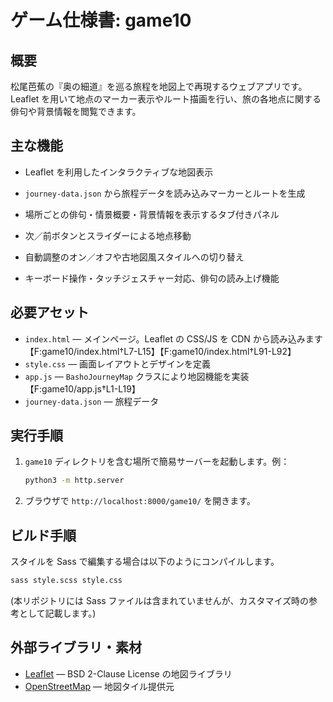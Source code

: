 # ゲーム仕様書: game10

## 概要
松尾芭蕉の『奥の細道』を巡る旅程を地図上で再現するウェブアプリです。Leaflet を用いて地点のマーカー表示やルート描画を行い、旅の各地点に関する俳句や背景情報を閲覧できます。

## 主な機能
- Leaflet を利用したインタラクティブな地図表示
- `journey-data.json` から旅程データを読み込みマーカーとルートを生成
- 場所ごとの俳句・情景概要・背景情報を表示するタブ付きパネル

- 次／前ボタンとスライダーによる地点移動
- 自動調整のオン／オフや古地図風スタイルへの切り替え
- キーボード操作・タッチジェスチャー対応、俳句の読み上げ機能

## 必要アセット
- `index.html` ― メインページ。Leaflet の CSS/JS を CDN から読み込みます【F:game10/index.html†L7-L15】【F:game10/index.html†L91-L92】
- `style.css` ― 画面レイアウトとデザインを定義
- `app.js` ― `BashoJourneyMap` クラスにより地図機能を実装【F:game10/app.js†L1-L19】
- `journey-data.json` ― 旅程データ

## 実行手順
1. `game10` ディレクトリを含む場所で簡易サーバーを起動します。例：
   ```bash
   python3 -m http.server
   ```
2. ブラウザで `http://localhost:8000/game10/` を開きます。

## ビルド手順
スタイルを Sass で編集する場合は以下のようにコンパイルします。
```bash
sass style.scss style.css
```
(本リポジトリには Sass ファイルは含まれていませんが、カスタマイズ時の参考として記載します。)

## 外部ライブラリ・素材
- [Leaflet](https://leafletjs.com/) ― BSD 2-Clause License の地図ライブラリ
- [OpenStreetMap](https://www.openstreetmap.org/) ― 地図タイル提供元
